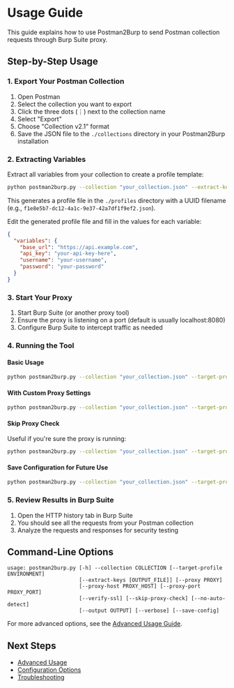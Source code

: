 # Usage Guide

This guide explains how to use Postman2Burp to send Postman collection requests through Burp Suite proxy.

## Step-by-Step Usage

### 1. Export Your Postman Collection

1. Open Postman
2. Select the collection you want to export
3. Click the three dots (⋮) next to the collection name
4. Select "Export"
5. Choose "Collection v2.1" format
6. Save the JSON file to the `./collections` directory in your Postman2Burp installation

### 2. Extracting Variables

Extract all variables from your collection to create a profile template:

```bash
python postman2burp.py --collection "your_collection.json" --extract-keys
```

This generates a profile file in the `./profiles` directory with a UUID filename (e.g., `f1e8e5b7-dc12-4a1c-9e37-42a7df1f9ef2.json`).

Edit the generated profile file and fill in the values for each variable:

```json
{
  "variables": {
    "base_url": "https://api.example.com",
    "api_key": "your-api-key-here",
    "username": "your-username",
    "password": "your-password"
  }
}
```

### 3. Start Your Proxy

1. Start Burp Suite (or another proxy tool)
2. Ensure the proxy is listening on a port (default is usually localhost:8080)
3. Configure Burp Suite to intercept traffic as needed

### 4. Running the Tool

#### Basic Usage

```bash
python postman2burp.py --collection "your_collection.json" --target-profile "your_profile.json"
```

#### With Custom Proxy Settings

```bash
python postman2burp.py --collection "your_collection.json" --target-profile "your_profile.json" --proxy localhost:8080
```

#### Skip Proxy Check

Useful if you're sure the proxy is running:

```bash
python postman2burp.py --collection "your_collection.json" --target-profile "your_profile.json" --skip-proxy-check
```

#### Save Configuration for Future Use

```bash
python postman2burp.py --collection "your_collection.json" --target-profile "your_profile.json" --proxy localhost:8080 --save-config
```

### 5. Review Results in Burp Suite

1. Open the HTTP history tab in Burp Suite
2. You should see all the requests from your Postman collection
3. Analyze the requests and responses for security testing

## Command-Line Options

```
usage: postman2burp.py [-h] --collection COLLECTION [--target-profile ENVIRONMENT]
                       [--extract-keys [OUTPUT_FILE]] [--proxy PROXY] 
                       [--proxy-host PROXY_HOST] [--proxy-port PROXY_PORT]
                       [--verify-ssl] [--skip-proxy-check] [--no-auto-detect]
                       [--output OUTPUT] [--verbose] [--save-config]
```

For more advanced options, see the [Advanced Usage Guide](../Advanced/README.md).

## Next Steps

- [Advanced Usage](../Advanced/README.md)
- [Configuration Options](../Configuration/README.md)
- [Troubleshooting](../Troubleshooting/README.md) 